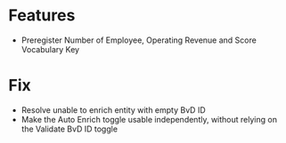# Features
- Preregister Number of Employee, Operating Revenue and Score Vocabulary Key

# Fix
- Resolve unable to enrich entity with empty BvD ID
- Make the Auto Enrich toggle usable independently, without relying on the Validate BvD ID toggle

